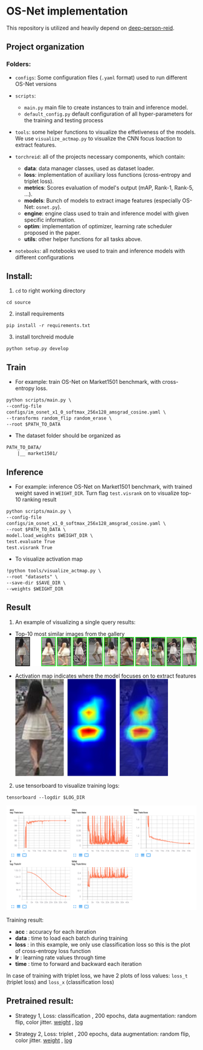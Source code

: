 # OS-Net implementation
This repository is utilized and heavily depend on [deep-person-reid](https://github.com/KaiyangZhou/deep-person-reid).

## Project organization
### Folders:
- `configs`: Some configuration files (`.yaml` format) used to run different OS-Net versions

- `scripts`: 
    + `main.py` main file to create instances to train and inference model.
    + `default_config.py` default configuration of all hyper-parameters for the training and testing process

- `tools`: some helper functions to visualize the effetiveness of the models. We use `visualize_actmap.py` to visualize the CNN focus loaction to extract features.

- `torchreid`: all of the projects necessary components, which contain:
    + **data**: data manager classes, used as dataset loader.
    + **loss**: implementation of auxiliary loss functions (cross-entropy and triplet loss).
    + **metrics**: Scores evaluation of model's output (mAP, Rank-1, Rank-5, ...).
    + **models**: Bunch of models to extract image features (especially OS-Net: `osnet.py`).
    + **engine**: engine class used to train and inference model with given specific information.
    + **optim**: implementation of optimizer, learning rate scheduler proposed in the paper.
    + **utils**: other helper functions for all tasks above.

- `notebooks`: all notebooks we used to train and inference models with different configurations

## Install:
1. `cd` to right working directory
```
cd source
```
2. install requirements
```
pip install -r requirements.txt
```
3. install torchreid module
```
python setup.py develop
```

## Train
- For example: train OS-Net on Market1501 benchmark, with cross-entropy loss.
```
python scripts/main.py \
--config-file configs/im_osnet_x1_0_softmax_256x128_amsgrad_cosine.yaml \
--transforms random_flip random_erase \
--root $PATH_TO_DATA
```

- The dataset folder should be organized as
```
PATH_TO_DATA/
    |__ market1501/
```

## Inference
- For example: inference OS-Net on Market1501 benchmark, with trained weight saved in `WEIGHT_DIR`. Turn flag `test.visrank` on to visualize top-10 ranking result
```
python scripts/main.py \
--config-file configs/im_osnet_x1_0_softmax_256x128_amsgrad_cosine.yaml \
--root $PATH_TO_DATA \
model.load_weights $WEIGHT_DIR \
test.evaluate True
test.visrank True
```

- To visualize activation map
```
!python tools/visualize_actmap.py \
--root "datasets" \
--save-dir $SAVE_DIR \
--weights $WEIGHT_DIR
```

## Result
1. An example of visualizing a single query results:
- Top-10 most similar images from the gallery
![visrank](meta/0001_c1s1_001051_00_rank.jpg)

- Activation map indicates where the model focuses on to extract features ![actmap](meta/0001_c1s1_001051_00_actmap.jpg)

2. use tensorboard to visualize training logs:
```
tensorboard --logdir $LOG_DIR
```

![tsb_result](meta/coljit_softmax_ep200.png)


Training result: 
- **acc** : accuracy for each iteration
- **data** : time to load each batch during training
- **loss** : in this example, we only use classification loss so this is the plot of cross-entropy loss function
- **lr** : learning rate values through time
- **time** : time to forward and backward each iteration

In case of training with triplet loss, we have 2 plots of loss values: `loss_t` (triplet loss) and `loss_x` (classification loss)


## Pretrained result:
- Strategy 1, Loss: classification , 200 epochs, data augmentation: random flip, color jitter. [weight](https://drive.google.com/file/d/1gA8J46Cf53DI4vNkCNeWmq4QuloL-jqN/view?usp=sharing) ,  [log](https://drive.google.com/file/d/1ERo60vQ5Sxo1x4BIHKknTfZdDl5We9bd/view?usp=sharing)

- Strategy 2, Loss: triplet , 200 epochs, data augmentation: random flip, color jitter. [weight](https://drive.google.com/file/d/1cxicD57phOzoPFVqI9w8cd1ifMlebAYV/view?usp=sharing) ,  [log](https://drive.google.com/file/d/1VBcblzfIVfmjCM1hBTnMYCszafUfNdRO/view?usp=sharing)